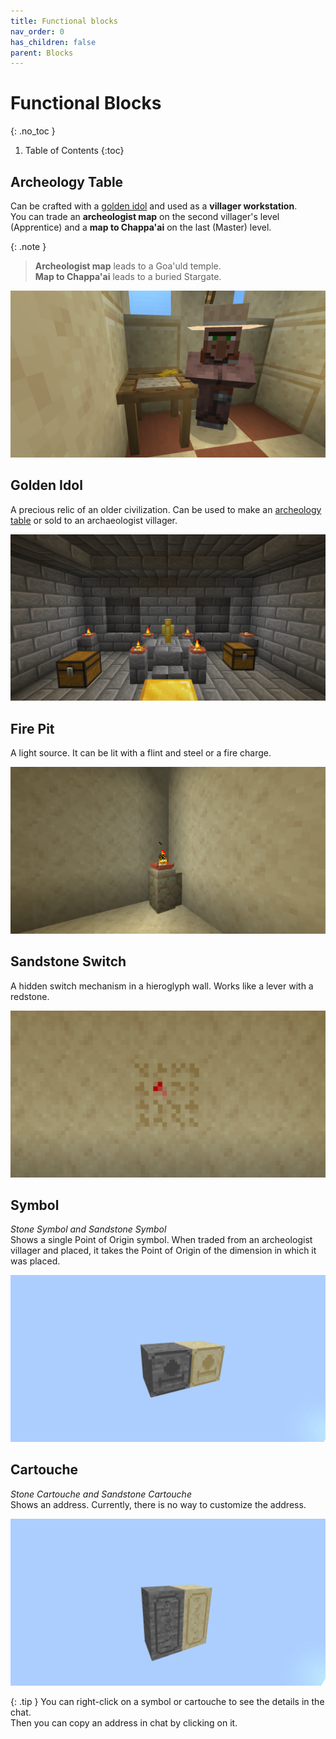 ```yaml
---
title: Functional blocks
nav_order: 0
has_children: false
parent: Blocks
---
```

# Functional Blocks
{: .no_toc }

1. Table of Contents
{:toc}

## Archeology Table
Can be crafted with a [golden idol](#golden-idol) and used as a __villager workstation__.  
You can trade an __archeologist map__ on the second villager's level (Apprentice)
and a __map to Chappa'ai__ on the last (Master) level.

{: .note }
> __Archeologist map__ leads to a Goa'uld temple.  
> __Map to Chappa'ai__ leads to a buried Stargate.   

![Golden idol](/assets/img/blocks/functional/archeology_table_villager.png)

## Golden Idol
A precious relic of an older civilization.
Can be used to make an [archeology table](#archeology-table) or sold to an archaeologist villager.

![Golden idol](/assets/img/blocks/functional/golden_idol.png)

## Fire Pit
A light source.
It can be lit with a flint and steel or a fire charge.


![Fire pit](/assets/img/blocks/functional/fire_pit.png)

## Sandstone Switch
A hidden switch mechanism in a hieroglyph wall.
Works like a lever with a redstone.

![Sandstone switch](/assets/img/blocks/functional/sandstone_switch.png)

## Symbol
_Stone Symbol and Sandstone Symbol_  
Shows a single Point of Origin symbol.
When traded from an archeologist villager and placed, it takes the Point of Origin of the dimension in which it was placed.

![Stone and sandstone symbol block](/assets/img/blocks/functional/symbol.png)

## Cartouche
_Stone Cartouche and Sandstone Cartouche_  
Shows an address. Currently, there is no way to customize the address.

![Cartouche](/assets/img/blocks/functional/cartouche.png)

{: .tip }
You can right-click on a symbol or cartouche to see the details in the chat.  
Then you can copy an address in chat by clicking on it.